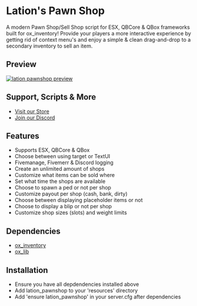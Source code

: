 # Lation's Pawn Shop
A modern Pawn Shop/Sell Shop script for ESX, QBCore & QBox frameworks built for ox_inventory! Provide your players a more interactive experience by getting rid of context menu's and enjoy a simple & clean drag-and-drop to a secondary inventory to sell an item. 

## Preview
[![lation pawnshop preview](http://img.youtube.com/vi/ftPdTO3tlOo/0.jpg)](http://www.youtube.com/watch?v=ftPdTO3tlOo)

## Support, Scripts & More
- [Visit our Store](https://lationscripts.com/?utm_source=github&utm_medium=free-script)
- [Join our Discord](https://discord.gg/9EbY4nM5uu)

## Features
- Supports ESX, QBCore & QBox
- Choose between using target or TextUI
- Fivemanage, Fivemerr & Discord logging
- Create an unlimited amount of shops
- Customize what items can be sold where
- Set what time the shops are available
- Choose to spawn a ped or not per shop
- Customize payout per shop (cash, bank, dirty)
- Choose between displaying placeholder items or not
- Choose to display a blip or not per shop
- Customize shop sizes (slots) and weight limits

## Dependencies
- [ox_inventory](https://github.com/overextended/ox_inventory/releases)
- [ox_lib](https://github.com/overextended/ox_lib/releases)

## Installation
- Ensure you have all depdendencies installed above
- Add lation_pawnshop to your 'resources' directory
- Add 'ensure lation_pawnshop' in your server.cfg after dependencies
